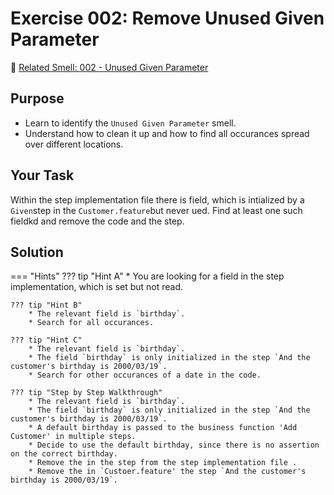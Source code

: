 # Exercise 002: Remove Unused Given Parameter
:link: [Related Smell: 002 - Unused Given Parameter](/smells/002-unused-given.md)

## Purpose
* Learn to identify the `Unused Given Parameter` smell.
* Understand how to clean it up and how to find all occurances spread over different locations.

## Your Task
Within the step implementation file there is field, which is intialized by a `Given`step in the `Customer.feature`but never ued. Find at least
one such fieldkd and remove the code and the step.

## Solution

=== "Hints"
    ??? tip "Hint A"
        * You are looking for a field in the step implementation, which is set but not read.

    ??? tip "Hint B"
        * The relevant field is `birthday`.
        * Search for all occurances.

    ??? tip "Hint C"
        * The relevant field is `birthday`.
        * The field `birthday` is only initialized in the step `And the customer's birthday is 2000/03/19`.
        * Search for other occurances of a date in the code.

    ??? tip "Step by Step Walkthrough"
        * The relevant field is `birthday`.
        * The field `birthday` is only initialized in the step `And the customer's birthday is 2000/03/19`.
        * A default birthday is passed to the business function 'Add Customer' in multiple steps.
        * Decide to use the default birthday, since there is no assertion on the correct birthday.
        * Remove the in the step from the step implementation file .
        * Remove the in `Custoer.feature' the step `And the customer's birthday is 2000/03/19`.
    
